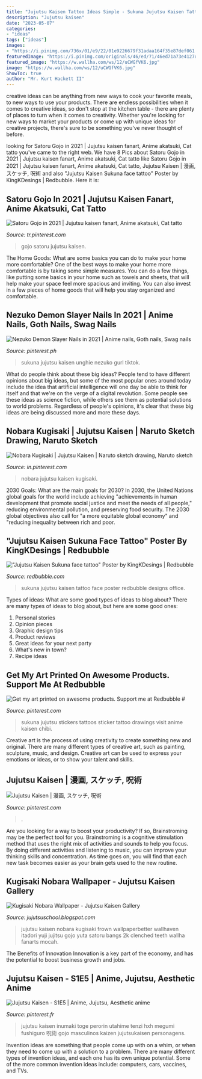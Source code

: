 ```yaml
---
title: "Jujutsu Kaisen Tattoo Ideas Simple - Sukuna Jujutsu Kaisen Tattoo Face Poster Redbubble Designs Office"
description: "Jujutsu kaisen"
date: "2023-05-07"
categories:
- "ideas"
tags: ["ideas"]
images:
- "https://i.pinimg.com/736x/01/e9/22/01e9226679f31adaa164f35e87def061.jpg"
featuredImage: "https://i.pinimg.com/originals/46/ed/71/46ed71a73e4127d52f13a609012b6ea3.jpg"
featured_image: "https://w.wallha.com/ws/12/uCWGfVK6.jpg"
image: "https://w.wallha.com/ws/12/uCWGfVK6.jpg"
ShowToc: true
author: "Mr. Kurt Hackett II"
---
```



creative ideas can be anything from new ways to cook your favorite meals, to new ways to use your products. There are endless possibilities when it comes to creative ideas, so don't stop at the kitchen table - there are plenty of places to turn when it comes to creativity. Whether you're looking for new ways to market your products or come up with unique ideas for creative projects, there's sure to be something you've never thought of before.

	

		
looking for Satoru Gojo in 2021 | Jujutsu kaisen fanart, Anime akatsuki, Cat tatto you've came to the right web. We have 8 Pics about Satoru Gojo in 2021 | Jujutsu kaisen fanart, Anime akatsuki, Cat tatto like Satoru Gojo in 2021 | Jujutsu kaisen fanart, Anime akatsuki, Cat tatto, Jujutsu Kaisen | 漫画, スケッチ, 呪術 and also &quot;Jujutsu Kaisen Sukuna face tattoo&quot; Poster by KingKDesings | Redbubble. Here it is:
		
    
## Satoru Gojo In 2021 | Jujutsu Kaisen Fanart, Anime Akatsuki, Cat Tatto

<img loading=lazy src="https://i.pinimg.com/736x/57/c3/97/57c397d5c4d77051ef702da331c857fb.jpg" onerror="this.onerror=null;this.src='https://tse1.mm.bing.net/th?id=OIP.tBT9fLhAs-ewvJVDL1rMNAHaHH&amp;pid=15.1';" alt="Satoru Gojo in 2021 | Jujutsu kaisen fanart, Anime akatsuki, Cat tatto">

_Source: tr.pinterest.com_

>gojo satoru jujutsu kaisen. 

	

The Home Goods: What are some basics you can do to make your home more comfortable?
One of the best ways to make your home more comfortable is by taking some simple measures. You can do a few things, like putting some basics in your home such as towels and sheets, that will help make your space feel more spacious and inviting. You can also invest in a few pieces of home goods that will help you stay organized and comfortable.

    
## Nezuko Demon Slayer Nails In 2021 | Anime Nails, Goth Nails, Swag Nails

<img loading=lazy src="https://i.pinimg.com/236x/e3/51/7c/e3517c1874f65b5f86938dff7ad22398.jpg?nii=t" onerror="this.onerror=null;this.src='https://tse3.mm.bing.net/th?id=OIP.LtfDFvL-Yg3NmZQPtHqXvQAAAA&amp;pid=15.1';" alt="Nezuko Demon Slayer Nails in 2021 | Anime nails, Goth nails, Swag nails">

_Source: pinterest.ph_

>sukuna jujutsu kaisen unghie nezuko gurl tiktok. 

	

What do people think about these big ideas?
People tend to have different opinions about big ideas, but some of the most popular ones around today include the idea that artificial intelligence will one day be able to think for itself and that we're on the verge of a digital revolution. Some people see these ideas as science fiction, while others see them as potential solutions to world problems. Regardless of people's opinions, it's clear that these big ideas are being discussed more and more these days.

    
## Nobara Kugisaki | Jujutsu Kaisen | Naruto Sketch Drawing, Naruto Sketch

<img loading=lazy src="https://i.pinimg.com/736x/01/e9/22/01e9226679f31adaa164f35e87def061.jpg" onerror="this.onerror=null;this.src='https://tse2.mm.bing.net/th?id=OIP.JTGch5UKlvQQxWuCaaaNYAHaFj&amp;pid=15.1';" alt="Nobara Kugisaki | Jujutsu Kaisen | Naruto sketch drawing, Naruto sketch">

_Source: in.pinterest.com_

>nobara jujutsu kaisen kugisaki. 

	

2030 Goals: What are the main goals for 2030?
In 2030, the United Nations global goals for the world include achieving "achievements in human development that promote social justice and meet the needs of all people," reducing environmental pollution, and preserving food security. The 2030 global objectives also call for "a more equitable global economy" and "reducing inequality between rich and poor.

    
## &quot;Jujutsu Kaisen Sukuna Face Tattoo&quot; Poster By KingKDesings | Redbubble

<img loading=lazy src="https://ih1.redbubble.net/image.1947896871.2566/fposter,small,wall_texture,product,750x1000.jpg" onerror="this.onerror=null;this.src='https://tse3.mm.bing.net/th?id=OIP.tyOwvc7DBYX4pWWndzV5mwHaJ4&amp;pid=15.1';" alt="&quot;Jujutsu Kaisen Sukuna face tattoo&quot; Poster by KingKDesings | Redbubble">

_Source: redbubble.com_

>sukuna jujutsu kaisen tattoo face poster redbubble designs office. 

	

Types of ideas: What are some good types of ideas to blog about?
There are many types of ideas to blog about, but here are some good ones:
1. Personal stories 
2. Opinion pieces 
3. Graphic design tips 
4. Product reviews 
5. Great ideas for your next party 
6. What's new in town? 
7. Recipe ideas 

    
## Get My Art Printed On Awesome Products. Support Me At Redbubble #

<img loading=lazy src="https://i.pinimg.com/originals/5e/cc/4b/5ecc4b7e318e414acc23916e3d45240b.jpg" onerror="this.onerror=null;this.src='https://tse3.mm.bing.net/th?id=OIP.rXZ7w9mBBVW1y3VIfQlc5wHaHa&amp;pid=15.1';" alt="Get my art printed on awesome products. Support me at Redbubble #">

_Source: pinterest.com_

>sukuna jujutsu stickers tattoos sticker tattoo drawings visit anime kaisen chibi. 

	

Creative art is the process of using creativity to create something new and original. There are many different types of creative art, such as painting, sculpture, music, and design. Creative art can be used to express your emotions or ideas, or to show your talent and skills.

    
## Jujutsu Kaisen | 漫画, スケッチ, 呪術

<img loading=lazy src="https://i.pinimg.com/736x/b2/dc/ef/b2dcefe361a2c7e19f32e92e5fc1fcc8.jpg" onerror="this.onerror=null;this.src='https://tse2.mm.bing.net/th?id=OIP.Ky2CTbbSRIDVIofEVHLYqgHaEK&amp;pid=15.1';" alt="Jujutsu Kaisen | 漫画, スケッチ, 呪術">

_Source: pinterest.com_

>. 

	

Are you looking for a way to boost your productivity? If so, Brainstroming may be the perfect tool for you. Brainstroming is a cognitive stimulation method that uses the right mix of activities and sounds to help you focus. By doing different activities and listening to music, you can improve your thinking skills and concentration. As time goes on, you will find that each new task becomes easier as your brain gets used to the new routine.

    
## Kugisaki Nobara Wallpaper - Jujutsu Kaisen Gallery

<img loading=lazy src="https://w.wallha.com/ws/12/uCWGfVK6.jpg" onerror="this.onerror=null;this.src='https://tse2.mm.bing.net/th?id=OIP.xRNb4aDMGTUdAYOARR5BGQHaFj&amp;pid=15.1';" alt="Kugisaki Nobara Wallpaper - Jujutsu Kaisen Gallery">

_Source: jujutsuschool.blogspot.com_

>jujutsu kaisen nobara kugisaki frown wallpaperbetter wallhaven itadori yuji jujitsu gojo yuta satoru bangs 2k clenched teeth wallha fanarts mocah. 

	

The Benefits of Innovation
Innovation is a key part of the economy, and has the potential to boost business growth and jobs.

    
## Jujutsu Kaisen - S1E5 | Anime, Jujutsu, Aesthetic Anime

<img loading=lazy src="https://i.pinimg.com/originals/46/ed/71/46ed71a73e4127d52f13a609012b6ea3.jpg" onerror="this.onerror=null;this.src='https://tse4.mm.bing.net/th?id=OIP.s2KGjasrRyWYdaf1X37a7AHaHZ&amp;pid=15.1';" alt="Jujutsu Kaisen - S1E5 | Anime, Jujutsu, Aesthetic anime">

_Source: pinterest.fr_

>jujutsu kaisen inumaki toge perorin utahime tenzi hxh megumi fushiguro 呪術 gojo masculinos kaizen jujutsukaisen personagens. 

	

Invention ideas are something that people come up with on a whim, or when they need to come up with a solution to a problem. There are many different types of invention ideas, and each one has its own unique potential. Some of the more common invention ideas include: computers, cars, vaccines, and TVs.

